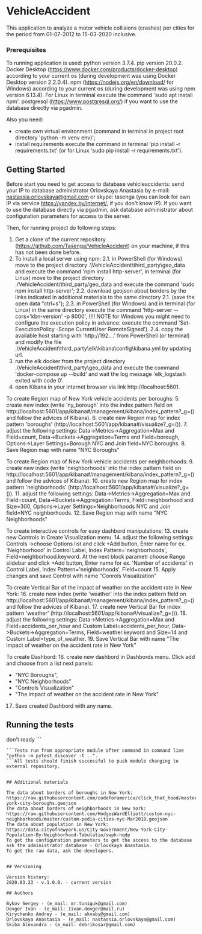 # VehicleAccident

This application to analyze a motor vehicle collisions (crashes) per cities for the period from 01-07-2012 to 15-03-2020 inclusive.


### Prerequisites

To running application is used:
python version 3.7.4.
pip version 20.0.2.
Docker Desktop (https://www.docker.com/products/docker-desktop) according to your current os (during development was using Docker Desktop version 2.2.0.4).
npm (https://nodejs.org/en/download/ for Windows) according to your current os (during development was using npm version 6.13.4). For Linux in terminal execute the command 'sudo apt install npm'.
postgresql (https://www.postgresql.org/) if you want to use the database directly via pgadmin.

Also you need:
- create own virtual environment (command in terminal in project root directory 'python -m venv env)';
- install requirements execute the command in terminal 'pip install -r requirements.txt' (or for Linux 'sudo pip install -r requirements.txt').


## Getting Started

Before start you need to get access to database vehicleaccidents: send your IP to database administrator Orlovskaya Anastasia by e-mail: nastassia.orlovskaya@gmail.com or skype: tasenga (you can look for own IP via service https://yandex.by/internet/, if you don't know IP).
If you want to use the database directly via pgadmin, ask database administrator about configuration parameters for access to the server.

Then, for running project do following steps:
1. Get a clone of the current repository (https://github.com/Tasenga/VehicleAccident) on your machine, if this has not been done before.
2. To install a local server using npm:
2.1. in PowerShell (for Windows) move to the project directory .\VehicleAccident\third_party\geo_data and execute the command 'npm install http-server',
in terminal (for Linux) move to the project directory ./VehicleAccident/third_party/geo_data and execute the command 'sudo npm install http-server';
2.2. download geojson about borders by the links indicated in additional materials to the same directory 2.1. (save the open data "ctrl+s");
2.3. in PowerShell (for Windows) and in terminal (for Linux) in the same directory execute the command 'http-server --cors='kbn-version' -p 8000',
(!!! NOTE for Windows you might need to configure the execution policy in advance: execute the command 'Set-ExecutionPolicy -Scope CurrentUser RemoteSigned').
2.4. copy the available host starting with 'http://192....' from PowerShell (or terminal) and modify the file .\VehicleAccident\third_party\elk\kibana\config\kibana.yml by updating url.
3.  run the elk docker from the project directory .\VehicleAccident\third_party\geo_data and execute the command 'docker-compose up --build' and wait the log message 'elk_logstash exited with code 0'.
4. open Kibana in your internet browser via link http://localhost:5601.

To create Region map of New York vehicle accidents per boroughs:
5. create new index (write 'ny_borough' into the index pattern field on http://localhost:5601/app/kibana#/management/kibana/index_pattern?_g=() and follow the advices of Kibana).
6. create new Region map for index pattern 'boroughs' (http://localhost:5601/app/kibana#/visualize?_g=()).
7. adjust the following settings: Data->Metrics->Aggregation=Max and Field=count, Data->Buckets->Aggregation=Terms and Field=borough, Options->Layer Settings=Borough NYC and Join field=NYC boroughs.
8. Save Region map with name "NYC Boroughs"

To create Region map of New York vehicle accidents per neighborhoods:
9. create new index (write 'neighborhoods' into the index pattern field on http://localhost:5601/app/kibana#/management/kibana/index_pattern?_g=() and follow the advices of Kibana).
10. create new Region map for index pattern 'neighborhoods' (http://localhost:5601/app/kibana#/visualize?_g=()).
11. adjust the following settings: Data->Metrics->Aggregation=Max and Field=count, Data->Buckets->Aggregation=Terms, Field=neighborhood and Size=300, Options->Layer Settings=Neighborhoods NYC and Join field=NYC neighborhoods.
12. Save Region map with name "NYC Neighborhoods"

To create interactive controls for easy dashbord manipulations:
13. create new Controls in Create Visualization menu.
14. adjust the following settings: Controls ->choose Options list and click +Add button, Enter name for ex. 'Neighborhood' in Control Label, Index Pattern='neighborhoods', Field=neighborhood.keyword. At the next block parametr choose Range slidebar and click +Add button, Enter name for ex. 'Number of accidents' in Control Label, Index Pattern='neighborhoods', Field=count
15. Apply changes and save Control with name "Conrols Visualization"

To create Vertical Bar of the impact of weather on the accident rate in New York:
16. create new index (write 'weather' into the index pattern field on http://localhost:5601/app/kibana#/management/kibana/index_pattern?_g=() and follow the advices of Kibana).
17. create new Vertical Bar for index pattern 'weather' (http://localhost:5601/app/kibana#/visualize?_g=()).
18. adjust the following settings: Data->Metrics->Aggregation=Max and Field=accidents_per_hour and Custom Label=accidents_per_hour, Data->Buckets->Aggregation=Terms, Field=weather.keyword and Size=14 and Custom Label=type_of_weather.
19. Save Vertical Bar with name "The impact of weather on the accident rate in New York"

To create Dashbord:
16. create new dashbord in Dashbords menu. Click add and choose from a list next panels:
- "NYC Boroughs",
- "NYC Neighborhoods"
- "Controls Visualization"
- "The impact of weather on the accident rate in New York"
17. Save created Dashbord with any name.


## Running the tests

don't ready ```
```unit tests were created with using python module "pytest".
```Tests run from appropriate module after command in command line "python -m pytest discover -t ..".
```All tests should finish successful to push module changing to external repository.


## Additional materials

The data about borders of boroughs in New York: https://raw.githubusercontent.com/codeforamerica/click_that_hood/master/public/data/new-york-city-boroughs.geojson
The data about borders of neighborhoods in New York: https://raw.githubusercontent.com/HodgesWardElliott/custom-nyc-neighborhoods/master/custom-pedia-cities-nyc-Mar2018.geojson
The data about population in New York: https://data.cityofnewyork.us/City-Government/New-York-City-Population-By-Neighborhood-Tabulatio/swpk-hqdp
To get the configuration parameters to get the access to the database ask the administrator database - Orlovskaya Anastasia.
To get the raw data, ask the developers.


## Versioning

Version history:
2020.03.23 - v.1.0.0. - current version

## Authors

Bykov Sergey - (e_mail: mr.tuniguk@gmail.com)
Dovger Ivan - (e_mail: 1ivan.dovger@mail.ru)
Kirychenko Andrey - (e_mail: akvaby@gmail.com)
Orlovskaya Anastasia - (e_mail: nastassia.orlovskaya@gmail.com)
Skiba Alexandra - (e_mail: debrikosar@gmail.com)
